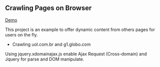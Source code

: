 Crawling Pages on Browser 
-------------------------

[Demo]

This project is an example to offer dynamic content from others pages for users on the fly.

  - Crawling uol.com.br and g1.globo.com

Using jquery.xdomainajax.js enable Ajax Request (Cross-domain) and Jquery for parse and DOM manipulate.

[Demo]: http://dl.dropbox.com/u/76378836/robot_news.html
